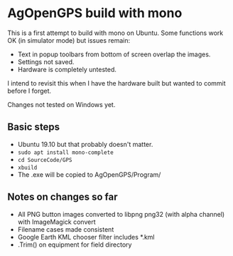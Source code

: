 # AgOpenGPS build with mono

This is a first attempt to build with mono on Ubuntu.  Some functions work OK (in simulator mode) but issues remain:  
* Text in popup toolbars from bottom of screen overlap the images.
* Settings not saved.
* Hardware is completely untested.

I intend to revisit this when I have the hardware built but wanted to commit before I forget.

Changes not tested on Windows yet.

## Basic steps

* Ubuntu 19.10 but that probably doesn't matter.
* `sudo apt install mono-complete`
* `cd SourceCode/GPS`
* `xbuild`
* The .exe will be copied to AgOpenGPS/Program/

## Notes on changes so far
* All PNG button images converted to libpng png32 (with alpha channel) with ImageMagick convert
* Filename cases made consistent
* Google Earth KML chooser filter includes *.kml
* .Trim() on equipment for field directory

